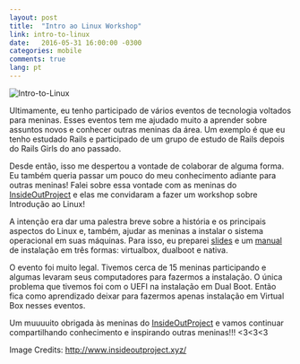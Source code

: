```yaml
---
layout: post
title:  "Intro ao Linux Workshop"
link: intro-to-linux
date:   2016-05-31 16:00:00 -0300
categories: mobile
comments: true
lang: pt
---
```


![Intro-to-Linux](https://photos-2.dropbox.com/t/2/AAD8_TnO3E8NPRhKd-w509uzxpH5PIVHxmqQQlg4cOOs1A/12/11831892/jpeg/32x32/1/_/1/2/intro-to-linux.jpg/EIDe5ggYnesCIAcoBw/IhDf39qq3vxv49HYqKz9bFX2QQq4EMlSW1I2RYcmfJg?size=1280x960&size_mode=3)

Ultimamente, eu tenho participado de vários eventos de tecnologia voltados para meninas. Esses eventos tem me ajudado muito a aprender sobre assuntos novos e conhecer outras meninas da área. Um exemplo é que eu tenho estudado Rails e participado de um grupo de estudo de Rails depois do Rails Girls do ano passado.

Desde então, isso me despertou a vontade de colaborar de alguma forma. Eu também queria passar um pouco do meu conhecimento adiante para outras meninas! Falei sobre essa vontade com as meninas do [InsideOutProject](http://www.insideoutproject.xyz/) e elas me convidaram a fazer um workshop sobre Introdução ao Linux!

A intenção era dar uma palestra breve sobre a história e os principais aspectos do Linux e, também, ajudar as meninas a instalar o sistema operacional em suas máquinas. Para isso, eu preparei [slides](http://www.thaissa.eng.br/intro-to-linux-slides/) e um [manual](http://www.thaissa.eng.br/intro-to-linux-docs/) de instalação em três formas: virtualbox, dualboot e nativa.

O evento foi muito legal. Tivemos cerca de 15 meninas participando e algumas levaram seus computadores para fazermos a instalação. O única problema que tivemos foi com o UEFI na instalação em Dual Boot. Então fica como aprendizado deixar para fazermos apenas instalação em Virtual Box nesses eventos.

Um muuuuito obrigada às meninas do [InsideOutProject](http://www.insideoutproject.xyz/) e vamos continuar compartilhando conhecimento e inspirando outras meninas!!! <3<3<3

Image Credits: http://www.insideoutproject.xyz/
